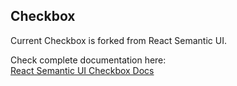 ## Checkbox

Current Checkbox is forked from React Semantic UI.

Check complete documentation here:<br/>
[React Semantic UI Checkbox Docs](https://react.semantic-ui.com/elements/checkbox)
